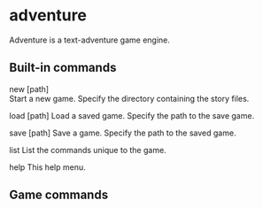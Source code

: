 adventure
=========

Adventure is a text-adventure game engine. 

Built-in commands
-----------------
  new [path]   
  Start a new game. Specify the directory containing the story files.

  load [path]
  Load a saved game. Specify the path to the save game.

  save [path]
  Save a game. Specify the path to the saved game.

  list
  List the commands unique to the game.

  help
  This help menu.

Game commands
-------------